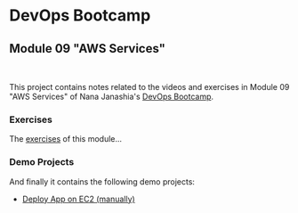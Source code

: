# DevOps Bootcamp
## Module 09 "AWS Services"
<br />

This project contains notes related to the videos and exercises in Module 09 "AWS Services" of Nana Janashia's [DevOps Bootcamp](https://www.techworld-with-nana.com/devops-bootcamp).

### Exercises
The [exercises](./Exercises.md) of this module...

### Demo Projects
And finally it contains the following demo projects:
- [Deploy App on EC2 (manually)](./demo-projects/1-deploy-app-on-ec2-manually/)

